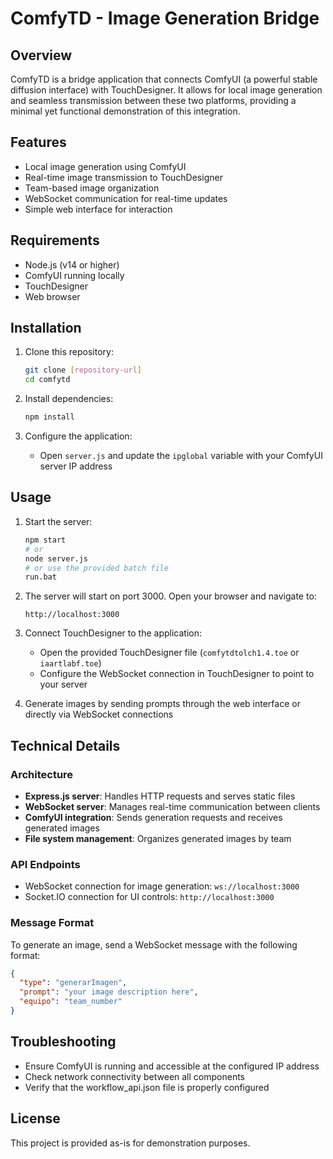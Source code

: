 # ComfyTD - Image Generation Bridge

## Overview
ComfyTD is a bridge application that connects ComfyUI (a powerful stable diffusion interface) with TouchDesigner. It allows for local image generation and seamless transmission between these two platforms, providing a minimal yet functional demonstration of this integration.

## Features
- Local image generation using ComfyUI
- Real-time image transmission to TouchDesigner
- Team-based image organization
- WebSocket communication for real-time updates
- Simple web interface for interaction

## Requirements
- Node.js (v14 or higher)
- ComfyUI running locally
- TouchDesigner
- Web browser

## Installation

1. Clone this repository:
   ```bash
   git clone [repository-url]
   cd comfytd
   ```

2. Install dependencies:
   ```bash
   npm install
   ```

3. Configure the application:
   - Open `server.js` and update the `ipglobal` variable with your ComfyUI server IP address

## Usage

1. Start the server:
   ```bash
   npm start
   # or
   node server.js
   # or use the provided batch file
   run.bat
   ```

2. The server will start on port 3000. Open your browser and navigate to:
   ```
   http://localhost:3000
   ```

3. Connect TouchDesigner to the application:
   - Open the provided TouchDesigner file (`comfytdtolch1.4.toe` or `iaartlabf.toe`)
   - Configure the WebSocket connection in TouchDesigner to point to your server

4. Generate images by sending prompts through the web interface or directly via WebSocket connections

## Technical Details

### Architecture
- **Express.js server**: Handles HTTP requests and serves static files
- **WebSocket server**: Manages real-time communication between clients
- **ComfyUI integration**: Sends generation requests and receives generated images
- **File system management**: Organizes generated images by team

### API Endpoints
- WebSocket connection for image generation: `ws://localhost:3000`
- Socket.IO connection for UI controls: `http://localhost:3000`

### Message Format
To generate an image, send a WebSocket message with the following format:
```json
{
  "type": "generarImagen",
  "prompt": "your image description here",
  "equipo": "team_number"
}
```

## Troubleshooting
- Ensure ComfyUI is running and accessible at the configured IP address
- Check network connectivity between all components
- Verify that the workflow_api.json file is properly configured

## License
This project is provided as-is for demonstration purposes.
